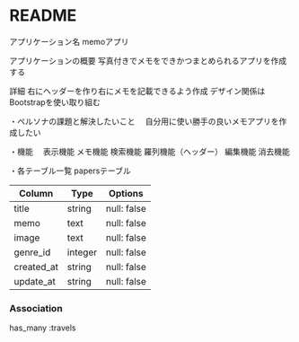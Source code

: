 # README

アプリケーション名
memoアプリ

アプリケーションの概要
写真付きでメモをできかつまとめられるアプリを作成する

詳細
右にヘッダーを作り右にメモを記載できるよう作成
デザイン関係はBootstrapを使い取り組む

・ペルソナの課題と解決したいこと
　自分用に使い勝手の良いメモアプリを作成したい

・機能
　表示機能
  メモ機能
  検索機能
  羅列機能（ヘッダー）
  編集機能
  消去機能


・各テーブル一覧
papersテーブル

| Column                          | Type       | Options      |
| ------------------------------- | ---------- | ------------ |
| title                           | string     | null: false  |タイトル
| memo                            | text       | null: false  |メモ
| image                           | text       | null: false  |写真
| genre_id                        | integer    | null: false  |ジャンル
| created_at                      | string     | null: false  |作成日
| update_at                       | string     | null: false  |更新日

### Association
has_many :travels


